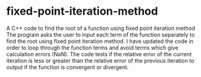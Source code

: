 # fixed-point-iteration-method
A C++ code to find the root of a function using fixed point iteration method
The program asks the user to input each term of the function separately to find the root using fixed point iteration method.
I have updated the code in order to loop through the function terms and avoid terms which give calculation errors (NaN).
The code tests if the relative error of the current iteration is less or greater than the relative error of the previous iteration to output if the function is convergent or divergent.
